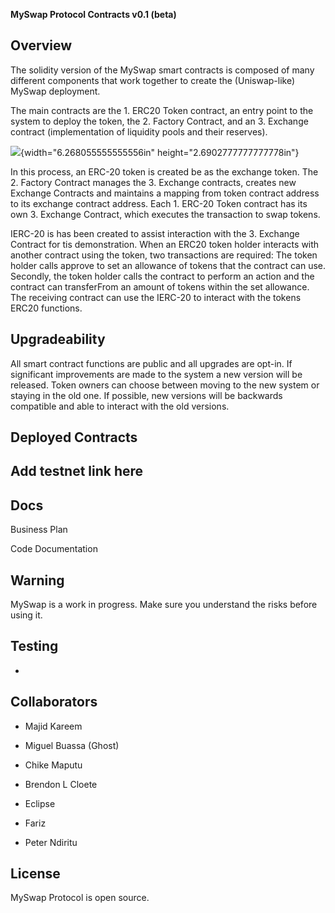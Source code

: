 **MySwap Protocol Contracts v0.1 (beta)**

Overview
--------

The solidity version of the MySwap smart contracts is composed of many
different components that work together to create the (Uniswap-like)
MySwap deployment.

The main contracts are the 1. ERC20 Token contract, an entry point to
the system to deploy the token, the 2. Factory Contract, and an 3.
Exchange contract (implementation of liquidity pools and their
reserves).

![](media/image1.jpg){width="6.268055555555556in"
height="2.6902777777777778in"}

In this process, an ERC-20 token is created be as the exchange token.
The 2. Factory Contract manages the 3. Exchange contracts, creates new
Exchange Contracts and maintains a mapping from token contract address
to its exchange contract address. Each 1. ERC-20 Token contract has its
own 3. Exchange Contract, which executes the transaction to swap tokens.

IERC-20 is has been created to assist interaction with the 3. Exchange
Contract for tis demonstration. When an ERC20 token holder interacts
with another contract using the token, two transactions are required:
The token holder calls approve to set an allowance of tokens that the
contract can use. Secondly, the token holder calls the contract to
perform an action and the contract can transferFrom an amount of tokens
within the set allowance. The receiving contract can use the IERC-20 to
interact with the tokens ERC20 functions.

Upgradeability
--------------

All smart contract functions are public and all upgrades are opt-in. If
significant improvements are made to the system a new version will be
released. Token owners can choose between moving to the new system or
staying in the old one. If possible, new versions will be backwards
compatible and able to interact with the old versions.

Deployed Contracts
------------------

Add testnet link here
---------------------

Docs
----

Business
Plan

Code Documentation

Warning
-------

MySwap is a work in progress. Make sure you understand the risks before
using it.

Testing
-------

-   

Collaborators
-------------

-   Majid Kareem

-   Miguel Buassa (Ghost)

-   Chike Maputu

-   Brendon L Cloete

-   Eclipse

-   Fariz

-   Peter Ndiritu

License
-------

MySwap Protocol is open source.
